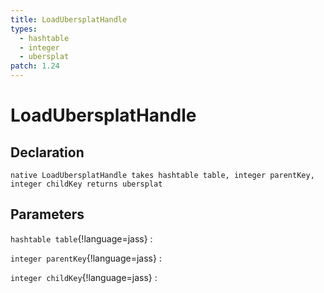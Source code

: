 ```yaml
---
title: LoadUbersplatHandle
types:
  - hashtable
  - integer
  - ubersplat
patch: 1.24
---
```


# LoadUbersplatHandle

## Declaration

```jass
native LoadUbersplatHandle takes hashtable table, integer parentKey, integer childKey returns ubersplat
```

## Parameters
`hashtable table`{!language=jass}
: 

`integer parentKey`{!language=jass}
: 

`integer childKey`{!language=jass}
: 
